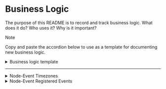 # Business Logic

The purpose of this README is to record and track business logic. What does it do? Who uses it? Why is it important?

> [!NOTE]
> Copy and paste the accordion below to use as a template for documenting new business logic.

<details>
<summary>Business logic template</summary>

### Overview

### Detailed Explanation

### Examples

## Implementation

This is implemented on all event pages. The file that handles the time zone localization is date.ts

## Contact/Owner

Contact the Design Team for decisions on how timezones should appear.

</details>

---

<details>
<summary>Node-Event Timezones</summary>

### Overview

08/2024 [Slack Thread](https://dsva.slack.com/archives/C01SR56755H/p1723476807939299)
For event articles, it was decided to keep time localization on Next rather than mimic production in which the articles were set in the timezone that the article was created in.

### Detailed Explanation

- What it does
  - Time localization refers to the process of adapting the time displayed in an application to the correct time zone of the user.
- Why it's necessary
  - This is important in applications that are used across different time zones to ensure that all users see times and dates that are relevant to their location.
- How it interacts with other components or steps
  - This is referenced in all events.

### Examples

Given a user wants to know about when an event is being held.
When the user opens an event article about the event on www.va.gov/`<facility name>`/events
Then on the event article, the `when` section should show the user the date and time, updated to the user's time localization, of when the event is being held.

## Implementation

The timezone calculations can be found in the [date.ts](src/lib/utils/date.ts) file line 219 deriveFormattedTimestamp.

## Contact/Owner

Design Team and Sitewide

</details>

<details>
<summary>Node-Event Registered Events</summary>

### Overview

Next has a condition that detects whether an event has passed. If the event has passed then the register link becomes red text saying "This event already happened."

### Detailed Explanation

- What it does
  - It prevents users from getting access to the register link for a past event.
- Why it's necessary
  - This prevents users from being redirected to a site with an expired registration event. It enhances the user experience by ensuring users only interact with current and relevant events.
- How it interacts with other components or steps
  - This is referenced in all events.

### Examples

Given a user wants to register for an event.
When the user opens the event article and the event has passed,
Then the text "This event already happened" should be placed where the registration link would have been.

## Implementation

The business logic can be found in the [event index.ts](src/templates/layouts/event/index.tsx) file line 224.

## Contact/Owner

As of now this is an AP implementation.

</details>
